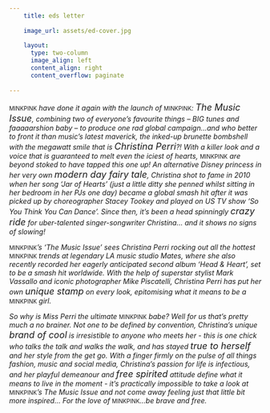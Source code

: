 ```yaml
---
    title: eds letter
    
    image_url: assets/ed-cover.jpg
    
    layout:
      type: two-column
      image_align: left
      content_align: right
      content_overflow: paginate
      
---
```

<style>
#seditors-letter header {
  padding-top: 5%;
}
p { font-style: italic }
big { font-size: 130% }
p > span { font-style: normal; font-size: 80%; }
</style>



<span>MINKPINK</span> have done it again with the launch of <span>MINKPINK</span>: <big>The Music Issue</big>, combining two of everyone’s favourite
things – BIG tunes and faaaaarshion baby – to produce one rad global campaign…and who better to front it than music’s
latest maverick, the inked-up brunette bombshell with the megawatt smile that is <big>Christina Perri</big>?! With a killer look
and a voice that is guaranteed to melt even the iciest of hearts, <span>MINKPINK</span> are beyond stoked to have tapped this one up! An alternative Disney princess in her very own <big>modern day fairy tale</big>, Christina shot to fame in 2010 when
her song ‘Jar of Hearts’ (just a little ditty she penned whilst sitting in her bedroom in her PJs one day) became a global
smash hit after it was picked up by choreographer Stacey Tookey and played on US TV show ‘So You Think You
Can Dance’. Since then, it’s been a head spinningly <big>crazy ride</big> for uber-talented singer-songwriter Christina…
and it shows no signs of slowing!


<span>MINKPINK</span>’s ‘The Music Issue’ sees Christina Perri rocking out all the hottest <span>MINKPINK</span> trends at legendary LA music studio Mates, where she also recently recorded her eagerly anticipated second album ‘Head & Heart’, set to be a smash hit worldwide. With the help of superstar stylist Mark Vassallo and iconic photographer Mike Piscatelli, Christina Perri has put her own <big>unique stamp</big> on every look, epitomising what it means to be a <span>MINKPINK</span> girl.

So why is Miss Perri the ultimate <span>MINKPINK</span> babe? Well for us that’s pretty much a no brainer. Not one to be defined by convention, Christina’s unique <big>brand of cool</big> is irresistible to anyone who meets her - this is one chick who talks the talk and walks the walk, and has stayed <big>true to herself</big> and her style from the get go. With a finger firmly on the pulse of all things fashion, music and social media, Christina’s passion for life is infectious, and her playful demeanour and <big>free spirited</big> attitude define what it means to live in the moment - it’s practically impossible to take a look at <span>MINKPINK</span>’s The Music Issue and not come away feeling just that little bit more inspired…
For the love of <span>MINKPINK</span>…be brave and free.

